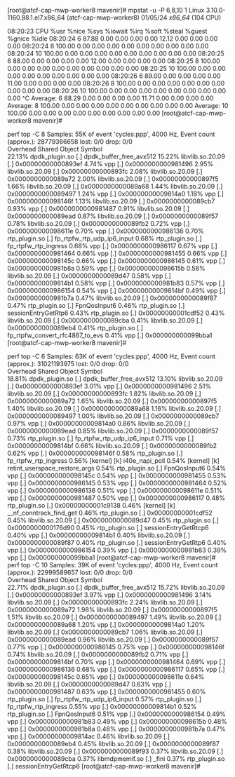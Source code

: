 [root@atcf-cap-mwp-worker8 mavenir]# mpstat -u -P  6,8,10 1
Linux 3.10.0-1160.88.1.el7.x86_64 (atcf-cap-mwp-worker8) 	01/05/24 	_x86_64_	(104 CPU)

08:20:23     CPU    %usr   %nice    %sys %iowait    %irq   %soft  %steal  %guest  %gnice   %idle
08:20:24       6   87.88    0.00    0.00    0.00    0.00   12.12    0.00    0.00    0.00    0.00
08:20:24       8  100.00    0.00    0.00    0.00    0.00    0.00    0.00    0.00    0.00    0.00
08:20:24      10  100.00    0.00    0.00    0.00    0.00    0.00    0.00    0.00    0.00    0.00
08:20:25       6   88.00    0.00    0.00    0.00    0.00   12.00    0.00    0.00    0.00    0.00
08:20:25       8  100.00    0.00    0.00    0.00    0.00    0.00    0.00    0.00    0.00    0.00
08:20:25      10  100.00    0.00    0.00    0.00    0.00    0.00    0.00    0.00    0.00    0.00
08:20:26       6   89.00    0.00    0.00    0.00    0.00   11.00    0.00    0.00    0.00    0.00
08:20:26       8  100.00    0.00    0.00    0.00    0.00    0.00    0.00    0.00    0.00    0.00
08:20:26      10  100.00    0.00    0.00    0.00    0.00    0.00    0.00    0.00    0.00    0.00
^C
Average:       6   88.29    0.00    0.00    0.00    0.00   11.71    0.00    0.00    0.00    0.00
Average:       8  100.00    0.00    0.00    0.00    0.00    0.00    0.00    0.00    0.00    0.00
Average:      10  100.00    0.00    0.00    0.00    0.00    0.00    0.00    0.00    0.00    0.00
[root@atcf-cap-mwp-worker8 mavenir]# 


perf top -C 8
Samples: 55K of event 'cycles:ppp', 4000 Hz, Event count (approx.): 28779366658 lost: 0/0 drop: 0/0                                                                      
Overhead  Shared Object         Symbol                                                                                                                                   
  22.13%  dpdk_plugin.so        [.] dpdk_buffer_free_avx512
  15.22%  libvlib.so.20.09      [.] 0x00000000000893ef
   4.74%  vpp                   [.] 0x0000000000981496
   2.95%  libvlib.so.20.09      [.] 0x00000000000893fc
   2.08%  libvlib.so.20.09      [.] 0x0000000000089a72
   2.00%  libvlib.so.20.09      [.] 0x00000000000897f5
   1.66%  libvlib.so.20.09      [.] 0x0000000000089a68
   1.44%  libvlib.so.20.09      [.] 0x0000000000089497
   1.24%  vpp                   [.] 0x00000000009814a0
   1.18%  vpp                   [.] 0x000000000098146f
   1.13%  libvlib.so.20.09      [.] 0x0000000000089cb7
   0.93%  vpp                   [.] 0x0000000000981487
   0.91%  libvlib.so.20.09      [.] 0x0000000000089ead
   0.87%  libvlib.so.20.09      [.] 0x0000000000089f57
   0.78%  libvlib.so.20.09      [.] 0x0000000000089fb2
   0.72%  vpp                   [.] 0x000000000098611e
   0.70%  vpp                   [.] 0x0000000000986136
   0.70%  rtp_plugin.so         [.] fp_rtpfw_rtp_udp_ip6_input
   0.68%  rtp_plugin.so         [.] fp_rtpfw_rtp_ingress
   0.68%  vpp                   [.] 0x0000000000986117
   0.67%  vpp                   [.] 0x0000000000981464
   0.66%  vpp                   [.] 0x0000000000981455
   0.66%  vpp                   [.] 0x000000000098145c
   0.66%  vpp                   [.] 0x0000000000986145
   0.61%  vpp                   [.] 0x0000000000981b8a
   0.59%  vpp                   [.] 0x000000000098615b
   0.58%  libvlib.so.20.09      [.] 0x0000000000089d47
   0.58%  vpp                   [.] 0x00000000009814b1
   0.58%  vpp                   [.] 0x0000000000981b83
   0.57%  vpp                   [.] 0x0000000000986154
   0.54%  vpp                   [.] 0x00000000009814bf
   0.49%  vpp                   [.] 0x0000000000981b7a
   0.47%  libvlib.so.20.09      [.] 0x0000000000089f87
   0.47%  rtp_plugin.so         [.] FpnQosInput6
   0.46%  rtp_plugin.so         [.] sessionEntryGetRtp6
   0.43%  rtp_plugin.so         [.] 0x00000000001cdf52
   0.43%  libvlib.so.20.09      [.] 0x0000000000089cba
   0.41%  libvlib.so.20.09      [.] 0x0000000000089eb4
   0.41%  rtp_plugin.so         [.] fp_rtpfw_convert_rfc4867_to_evs
   0.41%  vpp                   [.] 0x000000000099bba1
[root@atcf-cap-mwp-worker8 mavenir]# 

perf top -C 6
Samples: 63K of event 'cycles:ppp', 4000 Hz, Event count (approx.): 31021193975 lost: 0/0 drop: 0/0                                                                      
Overhead  Shared Object         Symbol                                                                                                                                   
  18.81%  dpdk_plugin.so        [.] dpdk_buffer_free_avx512
  13.10%  libvlib.so.20.09      [.] 0x00000000000893ef
   3.01%  vpp                   [.] 0x0000000000981496
   2.51%  libvlib.so.20.09      [.] 0x00000000000893fc
   1.82%  libvlib.so.20.09      [.] 0x0000000000089a72
   1.65%  libvlib.so.20.09      [.] 0x00000000000897f5
   1.40%  libvlib.so.20.09      [.] 0x0000000000089a68
   1.16%  libvlib.so.20.09      [.] 0x0000000000089497
   1.00%  libvlib.so.20.09      [.] 0x0000000000089cb7
   0.97%  vpp                   [.] 0x00000000009814a0
   0.86%  libvlib.so.20.09      [.] 0x0000000000089ead
   0.85%  libvlib.so.20.09      [.] 0x0000000000089f57
   0.73%  rtp_plugin.so         [.] fp_rtpfw_rtp_udp_ip6_input
   0.71%  vpp                   [.] 0x00000000009814bf
   0.66%  libvlib.so.20.09      [.] 0x0000000000089fb2
   0.62%  vpp                   [.] 0x000000000098146f
   0.58%  rtp_plugin.so         [.] fp_rtpfw_rtp_ingress
   0.56%  [kernel]              [k] i40e_napi_poll
   0.54%  [kernel]              [k] retint_userspace_restore_args
   0.54%  rtp_plugin.so         [.] FpnQosInput6
   0.54%  vpp                   [.] 0x000000000098145c
   0.54%  vpp                   [.] 0x0000000000981455
   0.53%  vpp                   [.] 0x0000000000986145
   0.53%  vpp                   [.] 0x0000000000981464
   0.52%  vpp                   [.] 0x0000000000986136
   0.51%  vpp                   [.] 0x000000000098611e
   0.51%  vpp                   [.] 0x0000000000981487
   0.50%  vpp                   [.] 0x0000000000986117
   0.48%  rtp_plugin.so         [.] 0x00000000001c9138
   0.46%  [kernel]              [k] __nf_conntrack_find_get
   0.46%  rtp_plugin.so         [.] 0x00000000001cdf52
   0.45%  libvlib.so.20.09      [.] 0x0000000000089d47
   0.45%  rtp_plugin.so         [.] 0x0000000000176d90
   0.45%  rtp_plugin.so         [.] sessionEntryGetRtcp6
   0.40%  vpp                   [.] 0x00000000009814b1
   0.40%  libvlib.so.20.09      [.] 0x0000000000089f87
   0.40%  rtp_plugin.so         [.] sessionEntryGetRtp6
   0.40%  vpp                   [.] 0x0000000000986154
   0.39%  vpp                   [.] 0x0000000000981b83
   0.39%  vpp                   [.] 0x000000000099bba1
[root@atcf-cap-mwp-worker8 mavenir]# 
perf top -C 10
Samples: 39K of event 'cycles:ppp', 4000 Hz, Event count (approx.): 22999589657 lost: 0/0 drop: 0/0                                                                      
Overhead  Shared Object         Symbol                                                                                                                                   
  22.71%  dpdk_plugin.so        [.] dpdk_buffer_free_avx512
  15.72%  libvlib.so.20.09      [.] 0x00000000000893ef
   3.97%  vpp                   [.] 0x0000000000981496
   3.14%  libvlib.so.20.09      [.] 0x00000000000893fc
   2.24%  libvlib.so.20.09      [.] 0x0000000000089a72
   1.98%  libvlib.so.20.09      [.] 0x00000000000897f5
   1.51%  libvlib.so.20.09      [.] 0x0000000000089497
   1.49%  libvlib.so.20.09      [.] 0x0000000000089a68
   1.20%  vpp                   [.] 0x00000000009814a0
   1.20%  libvlib.so.20.09      [.] 0x0000000000089cb7
   1.06%  libvlib.so.20.09      [.] 0x0000000000089ead
   0.96%  libvlib.so.20.09      [.] 0x0000000000089f57
   0.77%  vpp                   [.] 0x0000000000986145
   0.75%  vpp                   [.] 0x000000000098146f
   0.74%  libvlib.so.20.09      [.] 0x0000000000089fb2
   0.71%  vpp                   [.] 0x00000000009814bf
   0.70%  vpp                   [.] 0x0000000000981464
   0.69%  vpp                   [.] 0x0000000000986136
   0.68%  vpp                   [.] 0x0000000000986117
   0.65%  vpp                   [.] 0x000000000098145c
   0.65%  vpp                   [.] 0x000000000098611e
   0.64%  libvlib.so.20.09      [.] 0x0000000000089d47
   0.63%  vpp                   [.] 0x0000000000981487
   0.63%  vpp                   [.] 0x0000000000981455
   0.60%  rtp_plugin.so         [.] fp_rtpfw_rtp_udp_ip6_input
   0.57%  rtp_plugin.so         [.] fp_rtpfw_rtp_ingress
   0.55%  vpp                   [.] 0x00000000009814b1
   0.52%  rtp_plugin.so         [.] FpnQosInput6
   0.51%  vpp                   [.] 0x0000000000986154
   0.49%  vpp                   [.] 0x0000000000981b83
   0.49%  vpp                   [.] 0x000000000098615b
   0.48%  vpp                   [.] 0x0000000000981b8a
   0.48%  vpp                   [.] 0x0000000000981b7a
   0.47%  vpp                   [.] 0x00000000009814ac
   0.46%  libvlib.so.20.09      [.] 0x0000000000089eb4
   0.45%  libvlib.so.20.09      [.] 0x0000000000089f87
   0.38%  libvlib.so.20.09      [.] 0x0000000000089f93
   0.37%  libvlib.so.20.09      [.] 0x0000000000089cba
   0.37%  libmdpmemif.so        [.] _fini
   0.37%  rtp_plugin.so         [.] sessionEntryGetRtcp6
[root@atcf-cap-mwp-worker8 mavenir]# 
